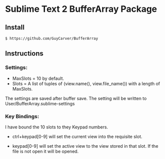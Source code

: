 # Sublime Text 2 BufferArray Package

## Install

    $ https://github.com/GuyCarver/BufferArray

## Instructions

### Settings:

* MaxSlots = 10 by default.
* Slots = A list of tuples of (view.name(), view.file_name()) with a length of MaxSlots.

The settings are saved after buffer save.
The setting will be written to User/BufferArray.sublime-settings

### Key Bindings:

I have bound the 10 slots to they Keypad numbers.
* ctrl+keypad[0-9] will set the current view into the requisite slot.

* keypad[0-9] will set the active view to the view stored in that slot.  If the file is not open it will be opened.
